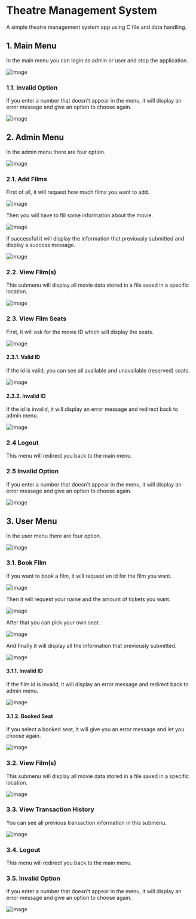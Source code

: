 # Theatre Management System
A simple theatre management system app using C file and data handling.

## 1. Main Menu
In the main menu you can login as admin or user and stop the application.

![image](https://github.com/user-attachments/assets/5db51a86-9e64-42ce-a82d-40435410e09a)

### 1.1. Invalid Option
If you enter a number that doesn't appear in the menu, it will display an error message and give an option to choose again.

![image](https://github.com/user-attachments/assets/30af2245-a42a-4196-b781-bf4011e529c8)

## 2. Admin Menu
In the admin menu there are four option.

![image](https://github.com/user-attachments/assets/c8a46964-a9da-4638-bc8e-7b4a4cc42563)

### 2.1. Add Films
First of all, it will request how much films you want to add.

![image](https://github.com/user-attachments/assets/62882328-75c2-4cc6-ac45-4c74e9ce4558)

Then you will have to fill some information about the movie.

![image](https://github.com/user-attachments/assets/172a27ec-6abe-469b-8c0d-a43dd470c580)

If successful it will display the information that previously submitted and display a success message.

![image](https://github.com/user-attachments/assets/6068ac01-449f-44ed-a498-302b49a07622)

### 2.2. View Film(s)
This submenu will display all movie data stored in a file saved in a specific location.

![image](https://github.com/user-attachments/assets/074930d2-2f3b-4ed5-9a1b-a6501a152a76)

### 2.3. View Film Seats
First, it will ask for the movie ID which will display the seats.

![image](https://github.com/user-attachments/assets/f357c375-e971-4433-88b0-68bdc04c8485)

#### 2.3.1. Valid ID
If the id is valid, you can see all available and unavailable (reserved) seats.

![image](https://github.com/user-attachments/assets/881b7bc8-c15f-4c3f-bd83-dd5bb33e43de)

#### 2.3.2. Invalid ID
If the id is invalid, it will display an error message and redirect back to admin menu.

![image](https://github.com/user-attachments/assets/4ef8933e-fe7b-4355-a432-ac580eef20d7)

### 2.4 Logout
This menu will redirect you back to the main menu.

### 2.5 Invalid Option
If you enter a number that doesn't appear in the menu, it will display an error message and give an option to choose again.

![image](https://github.com/user-attachments/assets/4f3305a4-bf9a-45e0-9662-7818da8b43fa)

## 3. User Menu
In the user menu there are four option.

![image](https://github.com/user-attachments/assets/95c3d18e-c970-49e3-971c-b18cab1e4e03)

### 3.1. Book Film
If you want to book a film, it will request an id for the film you want. 

![image](https://github.com/user-attachments/assets/82ecf12f-9d89-49b3-ae6d-9ea28c89289e)

Then it will request your name and the amount of tickets you want.

![image](https://github.com/user-attachments/assets/be883b35-4833-4db2-831f-0efdae952561)

After that you can pick your own seat.

![image](https://github.com/user-attachments/assets/c45c8229-2bde-453f-a41d-46ed0cca0d3f)

And finally it will display all the information that previously submitted.

![image](https://github.com/user-attachments/assets/7ffac330-9b2f-4ce5-9ad3-15cf9cdec629)

#### 3.1.1. Invalid ID
If the film id is invalid, it will display an error message and redirect back to admin menu.

![image](https://github.com/user-attachments/assets/bf601920-7cc5-481e-865a-f588290b7f0a)

#### 3.1.2. Booked Seat
If you select a booked seat, it will give you an error message and let you choose again.

![image](https://github.com/user-attachments/assets/0a191039-b247-4115-b766-04b16fc458bc)

### 3.2. View Film(s)
This submenu will display all movie data stored in a file saved in a specific location.

![image](https://github.com/user-attachments/assets/074930d2-2f3b-4ed5-9a1b-a6501a152a76)

### 3.3. View Transaction History
You can see all previous transaction information in this submenu.

![image](https://github.com/user-attachments/assets/fbd6fd57-30ef-46b2-b0df-ddaf09d5826d)

### 3.4. Logout
This menu will redirect you back to the main menu.

### 3.5. Invalid Option
If you enter a number that doesn't appear in the menu, it will display an error message and give an option to choose again.

![image](https://github.com/user-attachments/assets/15740ba9-b5a0-4eb9-aeda-e4aed11c0aea) 
